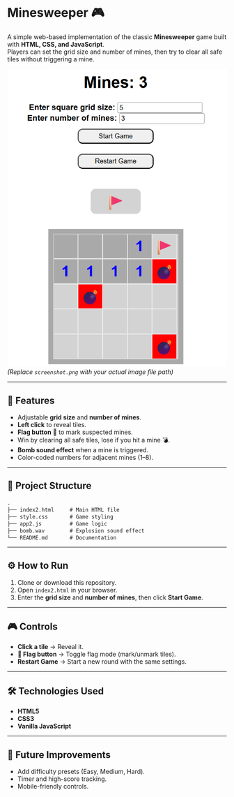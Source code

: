 # Minesweeper 🎮

A simple web-based implementation of the classic **Minesweeper** game built with **HTML, CSS, and JavaScript**.  
Players can set the grid size and number of mines, then try to clear all safe tiles without triggering a mine.  

![Minesweeper Screenshot](image.png)  
*(Replace `screenshot.png` with your actual image file path)*  

---

## 🚀 Features
- Adjustable **grid size** and **number of mines**.  
- **Left click** to reveal tiles.  
- **Flag button** 🚩 to mark suspected mines.  
- Win by clearing all safe tiles, lose if you hit a mine 💣.  
- **Bomb sound effect** when a mine is triggered.  
- Color-coded numbers for adjacent mines (1–8).  

---

## 📂 Project Structure
```
.
├── index2.html     # Main HTML file
├── style.css       # Game styling
├── app2.js         # Game logic
├── bomb.wav        # Explosion sound effect
└── README.md       # Documentation
```

---

## ⚙️ How to Run
1. Clone or download this repository.  
2. Open `index2.html` in your browser.  
3. Enter the **grid size** and **number of mines**, then click **Start Game**.  

---

## 🎮 Controls
- **Click a tile** → Reveal it.  
- **🚩 Flag button** → Toggle flag mode (mark/unmark tiles).  
- **Restart Game** → Start a new round with the same settings.  

---

## 🛠️ Technologies Used
- **HTML5**  
- **CSS3**  
- **Vanilla JavaScript**  

---

## 📌 Future Improvements
- Add difficulty presets (Easy, Medium, Hard).  
- Timer and high-score tracking.  
- Mobile-friendly controls.  
